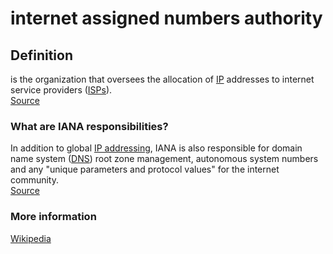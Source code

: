 # internet assigned numbers authority
## Definition
is the organization that oversees the allocation of [IP](https://www.techtarget.com/searchunifiedcommunications/definition/Internet-Protocol) addresses to internet service providers ([ISPs](https://www.techtarget.com/whatis/definition/ISP)).  
[Source](https://www.techtarget.com/whatis/definition/IANA-Internet-Assigned-Numbers-Authority)

### What are IANA responsibilities?
In addition to global [IP addressing](https://www.techtarget.com/whatis/definition/IP-address-Internet-Protocol-Address), IANA is also responsible for domain name system ([DNS](https://www.techtarget.com/searchnetworking/definition/domain-name-system)) root zone management, autonomous system numbers and any "unique parameters and protocol values" for the internet community.  
[Source](https://www.techtarget.com/whatis/definition/IANA-Internet-Assigned-Numbers-Authority)
### More information
[Wikipedia](https://en.wikipedia.org/wiki/Internet_Assigned_Numbers_Authority)
